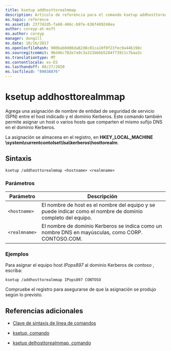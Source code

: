 ```yaml
---
title: ksetup addhosttorealmmap
description: Artículo de referencia para el comando ksetup addhosttorealmmap, que agrega una asignación de nombre de entidad de seguridad de servicio (SPN) entre el host indicado y el dominio Kerberos.
ms.topic: reference
ms.assetid: 237742d5-fa68-466c-b97e-636f489248ea
author: coreyp-at-msft
ms.author: coreyp
manager: dongill
ms.date: 10/16/2017
ms.openlocfilehash: 900bab0d86da82d8c81ca10f0f23fec9a44b198c
ms.sourcegitcommit: 96d46c702e7a9c3a321bbbb5284f73911c7baa3c
ms.translationtype: MT
ms.contentlocale: es-ES
ms.lasthandoff: 08/27/2020
ms.locfileid: "89038876"
---
```

# <a name="ksetup-addhosttorealmmap"></a>ksetup addhosttorealmmap

Agrega una asignación de nombre de entidad de seguridad de servicio (SPN) entre el host indicado y el dominio Kerberos. Este comando también permite asignar un host o varios hosts que comparten el mismo sufijo DNS en el dominio Kerberos.

La asignación se almacena en el registro, en **HKEY_LOCAL_MACHINE \system\currentcontolset\lsa\kerberos\hosttorealm**.

## <a name="syntax"></a>Sintaxis

```
ksetup /addhosttorealmmap <hostname> <realmname>
```

### <a name="parameters"></a>Parámetros

| Parámetro | Descripción |
| --------- |------------ |
| `<hostname>` | El nombre de host es el nombre del equipo y se puede indicar como el nombre de dominio completo del equipo. |
| `<realmname>` | El nombre de dominio Kerberos se indica como un nombre DNS en mayúsculas, como CORP. CONTOSO.COM. |

### <a name="examples"></a>Ejemplos

Para asignar el equipo host *IPops897* al dominio Kerberos de *contoso* , escriba:

```
ksetup /addhosttorealmmap IPops897 CONTOSO
```

Compruebe el registro para asegurarse de que la asignación se produjo según lo previsto.

## <a name="additional-references"></a>Referencias adicionales

- [Clave de sintaxis de línea de comandos](command-line-syntax-key.md)

- [ksetup, comando](ksetup.md)

- [ksetup delhosttorealmmap, comando](ksetup-delhosttorealmmap.md)
